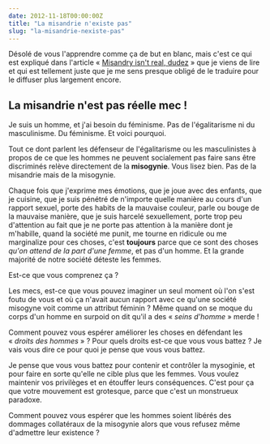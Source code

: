 ```yaml
---
date: 2012-11-18T00:00:00Z
title: "La misandrie n'existe pas"
slug: "la-misandrie-nexiste-pas"
---
```


Désolé de vous l'apprendre comme ça de but en blanc, mais c'est ce qui est expliqué dans l'article « <a href="http://riotrite.tumblr.com/post/35869108510/misandry-isnt-real-dudez">Misandry isn't real, dudez</a> » que je viens de lire et qui est tellement juste que je me sens presque obligé de le traduire pour le diffuser plus largement encore.

<h2>La misandrie n'est pas réelle mec !</h2>

Je suis un homme, et j'ai besoin du féminisme. Pas de l'égalitarisme ni du masculinisme. Du féminisme. Et voici pourquoi.

Tout ce dont parlent les défenseur de l'égalitarisme ou les masculinistes à propos de ce que les hommes ne peuvent socialement pas faire sans être discriminés relève directement de la <strong>misogynie</strong>. Vous lisez bien. Pas de la misandrie mais de la misogynie.

Chaque fois que j'exprime mes émotions, que je joue avec des enfants, que je cuisine, que je suis pénétré de n'importe quelle manière au cours d'un rapport sexuel, porte des habits de la mauvaise couleur, parle ou bouge de la mauvaise manière, que je suis harcelé sexuellement, porte trop peu d'attention au fait que je ne porte pas attention à la manière dont je m'habille, quand la société me punit, me tourne en ridicule ou me marginalize pour ces choses, c'est <strong>toujours</strong> parce que ce sont des choses <em>qu'on attend de la part d'une femme</em>, et pas d'un homme. Et la grande majorité de notre société déteste les femmes.

Est-ce que vous comprenez ça ?

Les mecs, est-ce que vous pouvez imaginer un seul moment où l'on s'est foutu de vous et où ça n'avait aucun rapport avec ce qu'une société misogyne voit comme un attribut féminin ? Même quand on se moque du corps d'un homme en surpoid on dit qu'il a des « <em>seins d'homme</em> » merde !

Comment pouvez vous espérer améliorer les choses en défendant les « <em>droits des hommes</em> » ? Pour quels droits est-ce que vous vous battez ? Je vais vous dire ce pour quoi je pense que vous vous battez.

Je pense que vous vous battez pour contenir et contrôler la mysoginie, et pour faire en sorte qu'elle ne cible plus que les femmes. Vous voulez maintenir vos privilèges et en étouffer leurs conséquences. C'est pour ça que votre mouvement est grotesque, parce que c'est un monstrueux paradoxe.

Comment pouvez vous espérer que les hommes soient libérés des dommages collatéraux de la misogynie alors que vous refusez même d'admettre leur existence ?
